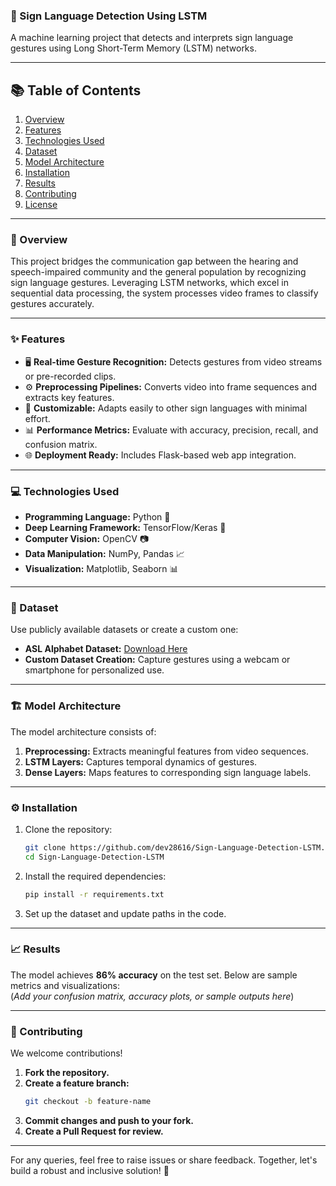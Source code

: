 ### **🌟 Sign Language Detection Using LSTM**  
A machine learning project that detects and interprets sign language gestures using Long Short-Term Memory (LSTM) networks.  

---

## **📚 Table of Contents**  
1. [Overview](#overview)  
2. [Features](#features)  
3. [Technologies Used](#technologies-used)  
4. [Dataset](#dataset)  
5. [Model Architecture](#model-architecture)  
6. [Installation](#installation)  
7. [Results](#results)  
8. [Contributing](#contributing)  
9. [License](#license)  

---

### **📝 Overview**  
This project bridges the communication gap between the hearing and speech-impaired community and the general population by recognizing sign language gestures. Leveraging LSTM networks, which excel in sequential data processing, the system processes video frames to classify gestures accurately.  

---

### **✨ Features**  
- 🖥️ **Real-time Gesture Recognition:** Detects gestures from video streams or pre-recorded clips.  
- ⚙️ **Preprocessing Pipelines:** Converts video into frame sequences and extracts key features.  
- 🔄 **Customizable:** Adapts easily to other sign languages with minimal effort.  
- 📊 **Performance Metrics:** Evaluate with accuracy, precision, recall, and confusion matrix.  
- 🌐 **Deployment Ready:** Includes Flask-based web app integration.  

---

### **💻 Technologies Used**  
- **Programming Language:** Python 🐍  
- **Deep Learning Framework:** TensorFlow/Keras 🤖  
- **Computer Vision:** OpenCV 📷  
- **Data Manipulation:** NumPy, Pandas 📈  
- **Visualization:** Matplotlib, Seaborn 📊  

---

### **📂 Dataset**  
Use publicly available datasets or create a custom one:  
- **ASL Alphabet Dataset:** [Download Here](https://www.kaggle.com/grassknoted/asl-alphabet)  
- **Custom Dataset Creation:** Capture gestures using a webcam or smartphone for personalized use.  

---

### **🏗️ Model Architecture**  
The model architecture consists of:  
1. **Preprocessing:** Extracts meaningful features from video sequences.  
2. **LSTM Layers:** Captures temporal dynamics of gestures.  
3. **Dense Layers:** Maps features to corresponding sign language labels.  

---

### **⚙️ Installation**  
1. Clone the repository:  
   ```bash
   git clone https://github.com/dev28616/Sign-Language-Detection-LSTM.git
   cd Sign-Language-Detection-LSTM
   ```  

2. Install the required dependencies:  
   ```bash
   pip install -r requirements.txt
   ```  

3. Set up the dataset and update paths in the code.

---

### **📈 Results**  
The model achieves **86% accuracy** on the test set. Below are sample metrics and visualizations:  
(*Add your confusion matrix, accuracy plots, or sample outputs here*)  

---

### **🤝 Contributing**  
We welcome contributions!  

1. **Fork the repository.**  
2. **Create a feature branch:**  
   ```bash
   git checkout -b feature-name
   ```  
3. **Commit changes and push to your fork.**  
4. **Create a Pull Request for review.**  

---

For any queries, feel free to raise issues or share feedback. Together, let's build a robust and inclusive solution! 🙌  

